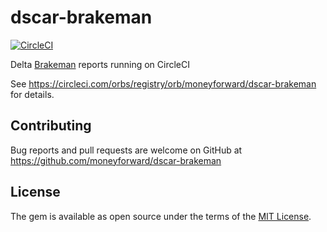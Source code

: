 # dscar-brakeman

[![CircleCI](https://circleci.com/gh/moneyforward/dscar-brakeman.svg?style=svg)](https://circleci.com/gh/moneyforward/dscar-brakeman)


Delta [Brakeman](https://brakemanscanner.org) reports running on CircleCI

See https://circleci.com/orbs/registry/orb/moneyforward/dscar-brakeman for details.

## Contributing
Bug reports and pull requests are welcome on GitHub at https://github.com/moneyforward/dscar-brakeman

## License
The gem is available as open source under the terms of the [MIT License](https://opensource.org/licenses/MIT).
